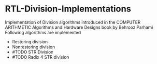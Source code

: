 
# RTL-Division-Implementations
Implementation of Division algorithms introduced in the COMPUTER  ARITHMETIC  Algorithms and Hardware Designs book by Behrooz Parhami
Following algorithms are implemented

 - Restoring division 
 - Nonrestoring division
 - #TODO STR Division
 - #TODO Radix 4 STR division
